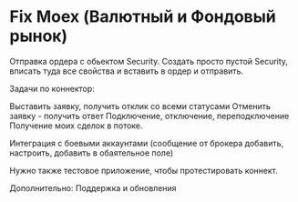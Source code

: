 # Fix Moex (Валютный и Фондовый рынок)




Отправка ордера с обьектом Security.
Создать просто пустой Security, вписать туда все свойства и вставить в ордер и отправить. 


Задачи по коннектор:

Выставить заявку, получить отклик со всеми статусами
Отменить заявку - получить ответ
Подключение, отключение, переподключение
Получение моих сделок в потоке. 

Интеграция с боевыми аккаунтами (сообщение от брокера добавить, настроить, добавить в обаятельное поле)

Нужно также тестовое приложение, чтобы протестировать коннект. 

Дополнительно:
Поддержка и обновления 

